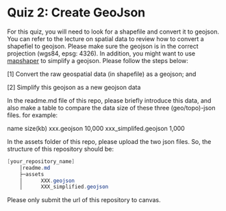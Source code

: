 # Quiz 2: Create GeoJson

For this quiz, you will need to look for a shapefile and convert it to geojson. You can refer to the lecture on spatial data to review how to convert a shapefiel to geojson. Please make sure the geojson is in the correct projection (wgs84, epsg: 4326). In addition, you might want to use [mapshaper](https://mapshaper.org/) to simplify a geojson. Please follow the steps below:

[1] Convert the raw geospatial data (in shapefile) as a geojson; and

[2] Simplify this geojson as a new geojson data


In the readme.md file of this repo, please briefly introduce this data, and also make a table to compare the data size of these three (geo/topo)-json files. for example:

name	size(kb)
xxx.geojson	10,000
xxx_simplifed.geojson	1,000


In the assets folder of this repo, please upload the two json files.  So, the structure of this repository should be: 


```powershell
[your_repository_name]
    │readme.md
    ├─assets
    │      XXX.geojson 
    │      XXX_simplified.geojson
```


Please only submit the url of this repository to canvas.

